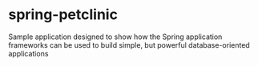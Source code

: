 # spring-petclinic
Sample application designed to show how the Spring application frameworks can be used to build simple, but powerful database-oriented applications
